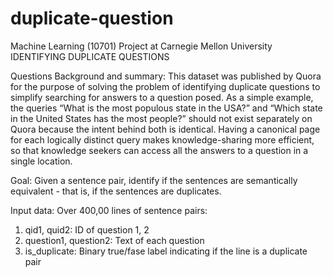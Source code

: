 # duplicate-question
Machine Learning (10701) Project at Carnegie Mellon University
IDENTIFYING DUPLICATE QUESTIONS

Questions	Background and summary: This dataset was published by Quora for the purpose of solving the problem of identifying duplicate questions to simplify searching for answers to a question posed. As a simple example, the queries “What is the most populous state in the USA?” and “Which state in the United States has the most people?” should not exist separately on Quora because the intent behind both is identical. Having a canonical page for each logically distinct query makes knowledge-sharing more efficient, so that knowledge seekers can access all the answers to a question in a single location.

Goal: Given a sentence pair, identify if the sentences are semantically equivalent - that is, if the sentences are duplicates.

Input data: Over 400,00 lines of sentence pairs:
1. qid1, quid2: ID of question 1, 2
2. question1, question2: Text of each question
3. is_duplicate: Binary true/fase label indicating if the line is a duplicate pair
